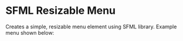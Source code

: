 # SFML Resizable Menu

Creates a simple, resizable menu element using SFML library. Example menu
shown below:


